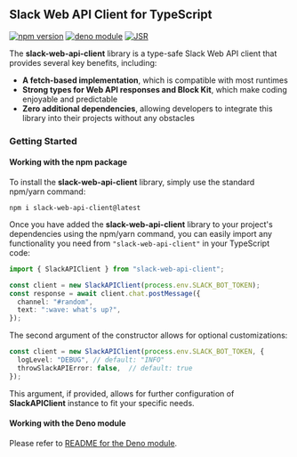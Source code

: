 ## Slack Web API Client for TypeScript

[![npm version](https://badge.fury.io/js/slack-web-api-client.svg)](https://badge.fury.io/js/slack-web-api-client) 
[![deno module](https://shield.deno.dev/x/slack_web_api_client)](https://deno.land/x/slack_web_api_client)
[![JSR](https://jsr.io/badges/@seratch/slack-web-api-client)](https://jsr.io/@seratch/slack-web-api-client)

The **slack-web-api-client** library is a type-safe Slack Web API client that provides several key benefits, including:
* **A fetch-based implementation**, which is compatible with most runtimes
* **Strong types for Web API responses and Block Kit**, which make coding enjoyable and predictable
* **Zero additional dependencies**, allowing developers to integrate this library into their projects without any obstacles

### Getting Started

#### Working with the npm package

To install the **slack-web-api-client** library, simply use the standard npm/yarn command:
```
npm i slack-web-api-client@latest
```

Once you have added the **slack-web-api-client** library to your project's dependencies using the npm/yarn command, you can easily import any functionality you need from `"slack-web-api-client"` in your TypeScript code:

```typescript
import { SlackAPIClient } from "slack-web-api-client";

const client = new SlackAPIClient(process.env.SLACK_BOT_TOKEN);
const response = await client.chat.postMessage({
  channel: "#random",
  text: ":wave: what's up?",
});
```

The second argument of the constructor allows for optional customizations:

```typescript
const client = new SlackAPIClient(process.env.SLACK_BOT_TOKEN, {
  logLevel: "DEBUG", // default: "INFO"
  throwSlackAPIError: false,  // default: true
});
```

This argument, if provided, allows for further configuration of **SlackAPIClient** instance to fit your specific needs.

#### Working with the Deno module

Please refer to [README for the Deno module](https://github.com/seratch/slack-web-api-client/blob/main/src_deno/README.md).

